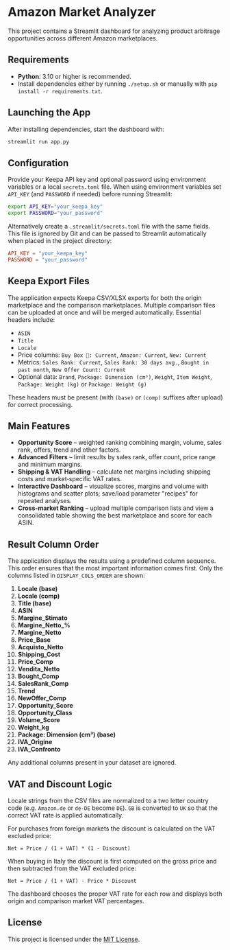 # Amazon Market Analyzer

This project contains a Streamlit dashboard for analyzing product arbitrage opportunities across different Amazon marketplaces.

## Requirements

- **Python**: 3.10 or higher is recommended.
- Install dependencies either by running `./setup.sh` or manually with `pip install -r requirements.txt`.

## Launching the App

After installing dependencies, start the dashboard with:

```bash
streamlit run app.py
```

## Configuration

Provide your Keepa API key and optional password using environment variables or a local `secrets.toml` file. When using environment variables set `API_KEY` (and `PASSWORD` if needed) before running Streamlit:

```bash
export API_KEY="your_keepa_key"
export PASSWORD="your_password"
```

Alternatively create a `.streamlit/secrets.toml` file with the same fields. This file is ignored by Git and can be passed to Streamlit automatically when placed in the project directory:

```toml
API_KEY = "your_keepa_key"
PASSWORD = "your_password"
```


## Keepa Export Files

The application expects Keepa CSV/XLSX exports for both the origin marketplace and the comparison marketplaces. Multiple comparison files can be uploaded at once and will be merged automatically. Essential headers include:

- `ASIN`
- `Title`
- `Locale`
- Price columns: `Buy Box 🚚: Current`, `Amazon: Current`, `New: Current`
- Metrics: `Sales Rank: Current`, `Sales Rank: 30 days avg.`, `Bought in past month`, `New Offer Count: Current`
- Optional data: `Brand`, `Package: Dimension (cm³)`, `Weight`, `Item Weight`, `Package: Weight (kg)` or `Package: Weight (g)`

These headers must be present (with `(base)` or `(comp)` suffixes after upload) for correct processing.

## Main Features

- **Opportunity Score** – weighted ranking combining margin, volume, sales rank, offers, trend and other factors.
- **Advanced Filters** – limit results by sales rank, offer count, price range and minimum margins.
- **Shipping & VAT Handling** – calculate net margins including shipping costs and market‑specific VAT rates.
- **Interactive Dashboard** – visualize scores, margins and volume with histograms and scatter plots; save/load parameter "recipes" for repeated analyses.
- **Cross-market Ranking** – upload multiple comparison lists and view a consolidated table showing the best marketplace and score for each ASIN.

## Result Column Order

The application displays the results using a predefined column sequence. This
order ensures that the most important information comes first. Only the
columns listed in `DISPLAY_COLS_ORDER` are shown:

1. **Locale (base)**
2. **Locale (comp)**
3. **Title (base)**
4. **ASIN**
5. **Margine_Stimato**
6. **Margine_Netto_%**
7. **Margine_Netto**
8. **Price_Base**
9. **Acquisto_Netto**
10. **Shipping_Cost**
11. **Price_Comp**
12. **Vendita_Netto**
13. **Bought_Comp**
14. **SalesRank_Comp**
15. **Trend**
16. **NewOffer_Comp**
17. **Opportunity_Score**
18. **Opportunity_Class**
19. **Volume_Score**
20. **Weight_kg**
21. **Package: Dimension (cm³) (base)**
22. **IVA_Origine**
23. **IVA_Confronto**

Any additional columns present in your dataset are ignored.


## VAT and Discount Logic

Locale strings from the CSV files are normalized to a two letter country code (e.g. `Amazon.de` or `de-DE` become `DE`). `GB` is converted to `UK` so that the correct VAT rate is applied automatically.

For purchases from foreign markets the discount is calculated on the VAT excluded price:

```
Net = Price / (1 + VAT) * (1 - Discount)
```

When buying in Italy the discount is first computed on the gross price and then subtracted from the VAT excluded price:

```
Net = Price / (1 + VAT) - Price * Discount
```

The dashboard chooses the proper VAT rate for each row and displays both origin and comparison market VAT percentages.


## License

This project is licensed under the [MIT License](LICENSE).

